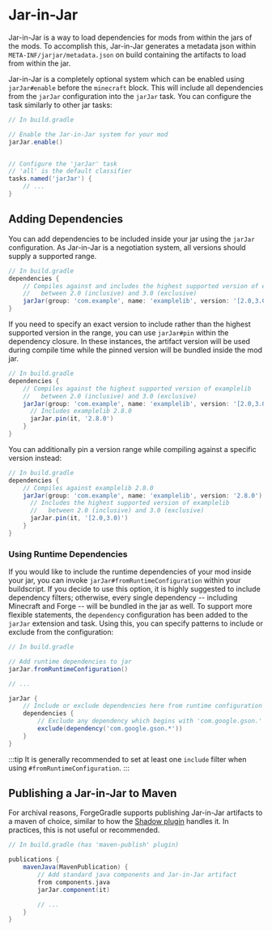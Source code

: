 Jar-in-Jar
==========

Jar-in-Jar is a way to load dependencies for mods from within the jars of the mods. To accomplish this, Jar-in-Jar generates a metadata json within `META-INF/jarjar/metadata.json` on build containing the artifacts to load from within the jar.

Jar-in-Jar is a completely optional system which can be enabled using `jarJar#enable` before the `minecraft` block. This will include all dependencies from the `jarJar` configuration into the `jarJar` task. You can configure the task similarly to other jar tasks:

```gradle
// In build.gradle

// Enable the Jar-in-Jar system for your mod
jarJar.enable()


// Configure the 'jarJar' task
// 'all' is the default classifier
tasks.named('jarJar') {
    // ...
}
```

Adding Dependencies
-------------------

You can add dependencies to be included inside your jar using the `jarJar` configuration. As Jar-in-Jar is a negotiation system, all versions should supply a supported range.

```gradle
// In build.gradle
dependencies {
    // Compiles against and includes the highest supported version of examplelib
    //   between 2.0 (inclusive) and 3.0 (exclusive)
    jarJar(group: 'com.example', name: 'examplelib', version: '[2.0,3.0)')
}
```

If you need to specify an exact version to include rather than the highest supported version in the range, you can use `jarJar#pin` within the dependency closure. In these instances, the artifact version will be used during compile time while the pinned version will be bundled inside the mod jar.

```gradle
// In build.gradle
dependencies {
    // Compiles against the highest supported version of examplelib
    //   between 2.0 (inclusive) and 3.0 (exclusive)
    jarJar(group: 'com.example', name: 'examplelib', version: '[2.0,3.0)') {
      // Includes examplelib 2.8.0
      jarJar.pin(it, '2.8.0')
    }
}
```

You can additionally pin a version range while compiling against a specific version instead:

```gradle
// In build.gradle
dependencies {
    // Compiles against examplelib 2.8.0
    jarJar(group: 'com.example', name: 'examplelib', version: '2.8.0') {
      // Includes the highest supported version of examplelib
      //   between 2.0 (inclusive) and 3.0 (exclusive)
      jarJar.pin(it, '[2.0,3.0)')
    }
}
```

### Using Runtime Dependencies

If you would like to include the runtime dependencies of your mod inside your jar, you can invoke `jarJar#fromRuntimeConfiguration` within your buildscript. If you decide to use this option, it is highly suggested to include dependency filters; otherwise, every single dependency -- including Minecraft and Forge -- will be bundled in the jar as well. To support more flexible statements, the `dependency` configuration has been added to the `jarJar` extension and task. Using this, you can specify patterns to include or exclude from the configuration:

```gradle
// In build.gradle

// Add runtime dependencies to jar
jarJar.fromRuntimeConfiguration()

// ...

jarJar {
    // Include or exclude dependencies here from runtime configuration
    dependencies {
        // Exclude any dependency which begins with 'com.google.gson.'
        exclude(dependency('com.google.gson.*'))
    }
}
```

:::tip
It is generally recommended to set at least one `include` filter when using `#fromRuntimeConfiguration`.
:::

Publishing a Jar-in-Jar to Maven
--------------------------------

For archival reasons, ForgeGradle supports publishing Jar-in-Jar artifacts to a maven of choice, similar to how the [Shadow plugin][shadow] handles it. In practices, this is not useful or recommended.

```gradle
// In build.gradle (has 'maven-publish' plugin)

publications {
    mavenJava(MavenPublication) {
        // Add standard java components and Jar-in-Jar artifact
        from components.java
        jarJar.component(it)

        // ...
    }
}
```


[shadow]: https://imperceptiblethoughts.com/shadow/getting-started/
